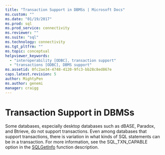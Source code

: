 ```yaml
---
title: "Transaction Support in DBMSs | Microsoft Docs"
ms.custom: ""
ms.date: "01/19/2017"
ms.prod: sql
ms.prod_service: connectivity
ms.reviewer: ""
ms.suite: "sql"
ms.technology: connectivity
ms.tgt_pltfrm: ""
ms.topic: conceptual
helpviewer_keywords: 
  - "interoperability [ODBC], transaction support"
  - "transactions [ODBC], DBMS support"
ms.assetid: 0fc2ae34-4748-4120-9fc3-bb28c8ed867e
caps.latest.revision: 5
author: MightyPen
ms.author: genemi
manager: craigg
---
```

# Transaction Support in DBMSs
Some databases, especially desktop databases such as dBASE, Paradox, and Btrieve, do not support transactions. Even among databases that support transactions, there is variation in what kinds of SQL statements can be in a transaction. For more information, see the SQL_TXN_CAPABLE option in the [SQLGetInfo](../../../odbc/reference/syntax/sqlgetinfo-function.md) function description.
